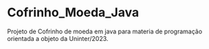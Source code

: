 # Cofrinho_Moeda_Java
Projeto de Cofrinho de moeda em java para materia de programação orientada a objeto da Uninter/2023.

